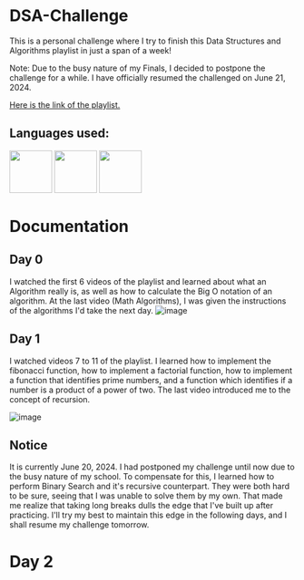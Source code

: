 # DSA-Challenge
This is a personal challenge where I try to finish this Data Structures and Algorithms playlist in just a span of a week!

Note: Due to the busy nature of my Finals, I decided to postpone the challenge for a while. I have officially resumed the challenged on June 21, 2024.

[Here is the link of the playlist.](https://youtube.com/playlist?list=PLC3y8-rFHvwjPxNAKvZpdnsr41E0fCMMP&si=cUg1VYzHnUF60pzs)

## Languages used:

<img width="75" height="75" id="python-logo" src="https://github.com/KingNoran/KingNoran/assets/108130291/02797795-cac7-44fe-85fd-33af756b0f93" >
<img width="75" height="75" id="java-logo" src="https://github.com/KingNoran/KingNoran/assets/108130291/2d8fb062-2ddd-4147-a0a4-d322532ea797" >
<img width="75" height="75" id="js-logo" src="https://github.com/KingNoran/KingNoran/assets/108130291/49180952-a1c8-47fd-b892-3ada94a84e6b" >



# Documentation

## Day 0

I watched the first 6 videos of the playlist and learned about what an Algorithm really is, as well as how to calculate the Big O notation of an algorithm. At the last video (Math Algorithms), I was given the instructions of the algorithms I'd take the next day. 
![image](https://github.com/KingNoran/DSA-Challenge/assets/108130291/7747b099-5062-4bc2-a9cb-d88a310daee2)

## Day 1

I watched videos 7 to 11 of the playlist. I learned how to implement the fibonacci function, how to implement a factorial function, how to implement a function that identifies prime numbers, and a function which identifies if a number is a product of a power of two. The last video introduced me to the concept of recursion.

![image](https://github.com/KingNoran/DSA-Challenge/assets/108130291/b65b0693-950e-49b6-8f45-531576c322e7)

## Notice

It is currently June 20, 2024. I had postponed my challenge until now due to the busy nature of my school. To compensate for this, I learned how to perform Binary Search and it's recursive counterpart. They were both hard to be sure, seeing that I was unable to solve them by my own. That made me realize that taking long breaks dulls the edge that I've built up after practicing. I'll try my best to maintain this edge in the following days, and I shall resume my challenge tomorrow.

# Day 2

